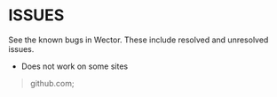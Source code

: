 **ISSUES**
===================

See the known bugs in Wector. These include resolved and unresolved issues.

- Does not work on some sites
> github.com; 